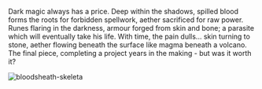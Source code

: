 <style>
  .center {
    display: block;
    margin-left: auto;
    margin-right: auto;
  }
</style>

Dark magic always has a price. Deep within the shadows, spilled blood forms the roots for forbidden spellwork, aether sacrificed for raw power. Runes flaring in the darkness, armour forged from skin and bone; a parasite which will eventually take his life. With time, the pain dulls... skin turning to stone, aether flowing beneath the surface like magma beneath a volcano. The final piece, completing a project years in the making - but was it worth it?

<img src="https://media.githubusercontent.com/media/nathaneastwood/fablore/main/src/equipment/media/bloodsheath-skeleta.webp" alt="bloodsheath-skeleta" class="center" />
